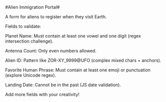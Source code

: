 #Alien Immigration Portal#

A form for aliens to register when they visit Earth.

Fields to validate:

Planet Name: Must contain at least one vowel and one digit (regex intersection challenge).

Antenna Count: Only even numbers allowed.

Alien ID: Pattern like ZOR-XY_9999@UFO (complex mixed chars + anchors).

Favorite Human Phrase: Must contain at least one emoji or punctuation (explore Unicode regex).

Landing Date: Cannot be in the past (JS date validation).

Add more fields with your creativity!


